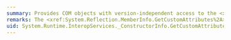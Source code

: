 ```yaml
---
summary: Provides COM objects with version-independent access to the <xref href="erload:System.Reflection.MemberInfo.GetCustomAttributes"></xref> members.
remarks: The <xref:System.Reflection.MemberInfo.GetCustomAttributes%2A> members return all attributes applied to this member.
uid: System.Runtime.InteropServices._ConstructorInfo.GetCustomAttributes*
---
```

